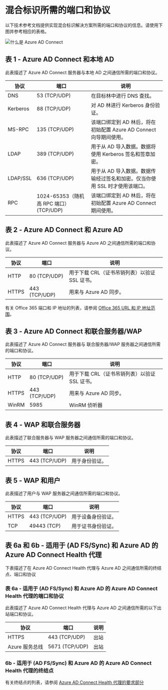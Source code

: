 <properties
	pageTitle="Azure AD Connect：端口 | Azure"
	description="此技术参考页面描述了需要为 Azure AD Connect 打开的端口"
	services="active-directory"
	documentationCenter=""
	authors="billmath"
	manager="stevenpo"
	editor="curtand"/>

<tags
	ms.service="active-directory"
	ms.date="08/08/2016"
	wacn.date="08/29/2016"/>

# 混合标识所需的端口和协议

以下技术参考文档提供实现混合标识解决方案所需的端口和协议的信息。请使用下图并参考相应的表格。

![什么是 Azure AD Connect](./media/active-directory-aadconnect-ports/required1.png)


## 表 1 - Azure AD Connect 和本地 AD
此表描述了 Azure AD Connect 服务器与本地 AD 之间通信所需的端口和协议。

协议 | 端口 | 说明
--------- | --------- |---------
DNS|53 (TCP/UDP)| 在目标林中进行 DNS 查找。
Kerberos|88 (TCP/UDP)| 对 AD 林进行 Kerberos 身份验证。
MS-RPC |135 (TCP/UDP)| 该端口绑定到 AD 林后，将在初始配置 Azure AD Connect 向导期间使用。
LDAP|389 (TCP/UDP)|用于从 AD 导入数据。数据将使用 Kerberos 签名和签章加密。
LDAP/SSL|636 (TCP/UDP)|用于从 AD 导入数据。数据传输经过签名和加密。仅当你使用 SSL 时才使用该端口。
RPC |1024-65353（随机高 RPC 端口）(TCP/UDP)|该端口绑定到 AD 林后，将在初始配置 Azure AD Connect 期间使用。

## 表 2 - Azure AD Connect 和 Azure AD
此表描述了 Azure AD Connect 服务器与 Azure AD 之间通信所需的端口和协议。

协议 |端口 |说明
--------- | --------- |---------
HTTP|80 (TCP/UDP)|用于下载 CRL（证书吊销列表）以验证 SSL 证书。
HTTPS|443 (TCP/UDP)|用来与 Azure AD 同步。

有关 Office 365 端口和 IP 地址的列表，请参阅 [Office 365 URL 和 IP 地址范围](https://support.office.com/article/Office-365-URLs-and-IP-address-ranges-8548a211-3fe7-47cb-abb1-355ea5aa88a2)。

## <a name="table-3---azure-ad-connect-and-federation-serverswap"></a>表 3 - Azure AD Connect 和联合服务器/WAP
此表描述了 Azure AD Connect 服务器与 联合服务器/WAP 服务器之间通信所需的端口和协议。

协议 |端口 |说明
--------- | --------- |---------
HTTP|80 (TCP/UDP)|用于下载 CRL（证书吊销列表）以验证 SSL 证书。
HTTPS|443 (TCP/UDP)|用来与 Azure AD 同步。
WinRM|5985| WinRM 侦听器

## 表 4 - WAP 和联合服务器
此表描述了联合服务器与 WAP 服务器之间通信所需的端口和协议。

协议 |端口 |说明
--------- | --------- |---------
HTTPS|443 (TCP/UDP)|用于身份验证。

## 表 5 - WAP 和用户
此表描述了用户与 WAP 服务器之间通信所需的端口和协议。

协议 |端口 |说明
--------- | --------- |--------- |
HTTPS|443 (TCP/UDP)|用于设备身份验证。
TCP|49443 (TCP)|用于证书身份验证。


## 表 6a 和 6b - 适用于 (AD FS/Sync) 和 Azure AD 的 Azure AD Connect Health 代理
下表描述了在 Azure AD Connect Health 代理与 Azure AD 之间通信所需的终结点、端口和协议

### 表 6a - 适用于 (AD FS/Sync) 和 Azure AD 的 Azure AD Connect Health 代理的端口和协议
此表描述了 Azure AD Connect Health 代理与 Azure AD 之间通信所需的以下出站端口和协议。

协议 |端口 |说明
--------- | --------- |--------- |
HTTPS|443 (TCP/UDP)| 出站
Azure 服务总线|5671 (TCP/UDP)| 出站

### 6b - 适用于 (AD FS/Sync) 和 Azure AD 的 Azure AD Connect Health 代理的终结点
有关终结点的列表，请参阅 [Azure AD Connect Health 代理的要求部分](/documentation/articles/active-directory-aadconnect-health/#requirements)

<!---HONumber=Mooncake_0822_2016-->